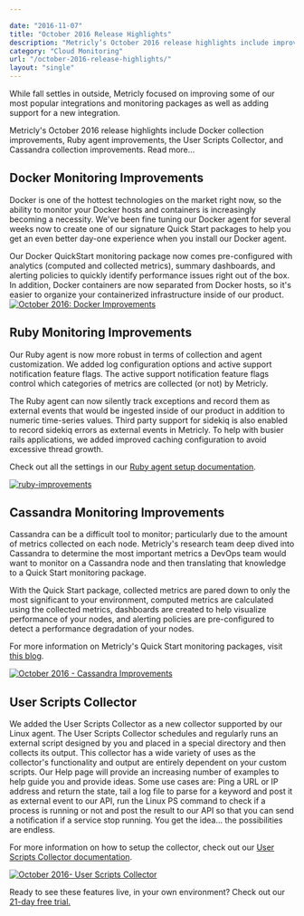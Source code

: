 ```yaml
---

date: "2016-11-07"
title: "October 2016 Release Highlights"
description: "Metricly’s October 2016 release highlights include improvements to Docker collection, our Ruby agent, the User Scripts Collector, and Cassandra collection."
category: "Cloud Monitoring"
url: "/october-2016-release-highlights/"
layout: "single"
---
```


While fall settles in outside, Metricly focused on improving some of our most popular integrations and monitoring packages as well as adding support for a new integration.

Metricly's October 2016 release highlights include Docker collection improvements, Ruby agent improvements, the User Scripts Collector, and Cassandra collection improvements. Read more...

Docker Monitoring Improvements
------------------------------

Docker is one of the hottest technologies on the market right now, so the ability to monitor your Docker hosts and containers is increasingly becoming a necessity. We've been fine tuning our Docker agent for several weeks now to create one of our signature Quick Start packages to help you get an even better day-one experience when you install our Docker agent.

Our Docker QuickStart monitoring package now comes pre-configured with analytics (computed and collected metrics), summary dashboards, and alerting policies to quickly identify performance issues right out of the box. In addition, Docker containers are now separated from Docker hosts, so it's easier to organize your containerized infrastructure inside of our product.\
[![October 2016: Docker Improvements](https://www.metricly.com/wp-content/uploads/2017/07/Docker-Improvments-1024x600.png)](https://www.metricly.com/wp-content/uploads/2017/07/Docker-Improvments.png)

Ruby Monitoring Improvements
----------------------------

Our Ruby agent is now more robust in terms of collection and agent customization. We added log configuration options and active support notification feature flags. The active support notification feature flags control which categories of metrics are collected (or not) by Metricly.

The Ruby agent can now silently track exceptions and record them as external events that would be ingested inside of our product in addition to numeric time-series values. Third party support for sidekiq is also enabled to record sidekiq errors as external events in Metricly. To help with busier rails applications, we added improved caching configuration to avoid excessive thread growth.

Check out all the settings in our [Ruby agent setup documentation](https://help.netuitive.com/Content/Datasources/Netuitive/ruby.htm).

[![ruby-improvements](https://www.metricly.com/wp-content/uploads/2017/07/Ruby-Improvements-1024x600.png)](https://www.metricly.com/wp-content/uploads/2017/07/Ruby-Improvements.png)

Cassandra Monitoring Improvements
---------------------------------

Cassandra can be a difficult tool to monitor; particularly due to the amount of metrics collected on each node. Metricly's research team deep dived into Cassandra to determine the most important metrics a DevOps team would want to monitor on a Cassandra node and then translating that knowledge to a Quick Start monitoring package.

With the Quick Start package, collected metrics are pared down to only the most significant to your environment, computed metrics are calculated using the collected metrics, dashboards are created to help visualize performance of your nodes, and alerting policies are pre-configured to detect a performance degradation of your nodes.

For more information on Metricly's Quick Start monitoring packages, visit [this blog](/aws-monitoring-best-practices/).

[![October 2016 - Cassandra Improvements](https://www.metricly.com/wp-content/uploads/2017/07/Cassandra-Improvements.png)](https://www.metricly.com/wp-content/uploads/2017/07/Cassandra-Improvements.png)

User Scripts Collector
----------------------

We added the User Scripts Collector as a new collector supported by our Linux agent. The User Scripts Collector schedules and regularly runs an external script designed by you and placed in a special directory and then collects its output. This collector has a wide variety of uses as the collector's functionality and output are entirely dependent on your custom scripts. Our Help page will provide an increasing number of examples to help guide you and provide ideas. Some use cases are: Ping a URL or IP address and return the state, tail a log file to parse for a keyword and post it as external event to our API, run the Linux PS command to check if a process is running or not and post the result to our API so that you can send a notification if a service stop running. You get the idea... the possibilities are endless.

For more information on how to setup the collector, check out our [User Scripts Collector documentation](https://help.netuitive.com/Content/Integrations/user_scripts_collector.htm).

[![October 2016- User Scripts Collector](https://www.metricly.com/wp-content/uploads/2017/07/User-Scripts-Collector-1024x600.png)](https://www.metricly.com/wp-content/uploads/2017/07/User-Scripts-Collector.png)

Ready to see these features live, in your own environment? Check out our [21-day free trial.](https://www.metricly.com/signup)
